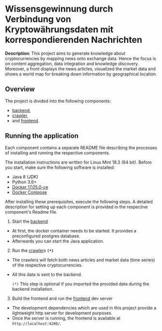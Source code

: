 # Wissensgewinnung durch Verbindung von Kryptowährungsdaten mit korrespondierenden Nachrichten 

**Description**: This project aims to generate knowledge about cryptocurrencies by mapping news onto exchange data. Hence the focus is on content aggregation, data integration and knowledge discovery. Moreover, a front displays the news articles, visualized the market data and shows a world map for breaking down information by geographical location.
## Overview ##

The project is divided into the following components:
- [backend](./backend),
- [crawler](./crawler),
- and [frontend](./frontend).

## Running the application ##

Each component contains a separate README file describing the processes of installing and running the respective components. 

The installation instructions are written for Linux Mint 18.3 (64 bit).
Before you start, make sure the following software is installed:

- Java 8 (JDK)
- Python 3.6+
- [Docker 17.05.0-ce](https://docs.docker.com/install/linux/docker-ce/ubuntu/)
- [Docker Compose](https://docs.docker.com/compose/install/)


After installing these prerequisites, execute the following steps. A detailed description for setting up each component is provided in the respective component's Readme file.

1. Start the [backend](./backend/README.md)
- At first, the docker container needs to be started. It provides a preconfigured postgres database.
- Afterwards you can start the Java application.

2. Run the [crawler](./crawler/README.md)s **`(*)`**
- The crawlers will fetch both news articles and market data (time series) of the respective cryptocurrencies.
- All this data is sent to the backend.

  `(*)` This step is optional if you imported the provided data during the backend installation.

3. Build the frontend and run the [frontend](./frontend/README.md) dev server
- The development dependencies which are used in this project provide a lightweight http server for development purposes.
- Once the server is running, the frontend is available at `http://localhost:4200/`.
